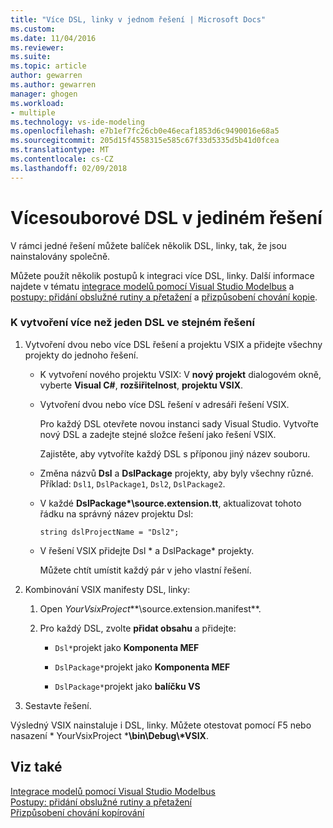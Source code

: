 ```yaml
---
title: "Více DSL, linky v jednom řešení | Microsoft Docs"
ms.custom: 
ms.date: 11/04/2016
ms.reviewer: 
ms.suite: 
ms.topic: article
author: gewarren
ms.author: gewarren
manager: ghogen
ms.workload:
- multiple
ms.technology: vs-ide-modeling
ms.openlocfilehash: e7b1ef7fc26cb0e46ecaf1853d6c9490016e68a5
ms.sourcegitcommit: 205d15f4558315e585c67f33d5335d5b41d0fcea
ms.translationtype: MT
ms.contentlocale: cs-CZ
ms.lasthandoff: 02/09/2018
---
```

# <a name="multiple-dsls-in-one-solution"></a>Vícesouborové DSL v jediném řešení
V rámci jedné řešení můžete balíček několik DSL, linky, tak, že jsou nainstalovány společně.  
  
 Můžete použít několik postupů k integraci více DSL, linky. Další informace najdete v tématu [integrace modelů pomocí Visual Studio Modelbus](../modeling/integrating-models-by-using-visual-studio-modelbus.md) a [postupy: přidání obslužné rutiny a přetažení](../modeling/how-to-add-a-drag-and-drop-handler.md) a [přizpůsobení chování kopie](../modeling/customizing-copy-behavior.md).  
  
### <a name="to-build-more-than-one-dsl-in-the-same-solution"></a>K vytvoření více než jeden DSL ve stejném řešení  
  
1.  Vytvoření dvou nebo více DSL řešení a projektu VSIX a přidejte všechny projekty do jednoho řešení.  
  
    -   K vytvoření nového projektu VSIX: V **nový projekt** dialogovém okně, vyberte **Visual C#**, **rozšiřitelnost**, **projektu VSIX**.  
  
    -   Vytvoření dvou nebo více DSL řešení v adresáři řešení VSIX.  
  
         Pro každý DSL otevřete novou instanci sady Visual Studio. Vytvořte nový DSL a zadejte stejné složce řešení jako řešení VSIX.  
  
         Zajistěte, aby vytvoříte každý DSL s příponou jiný název souboru.  
  
    -   Změna názvů **Dsl** a **DslPackage** projekty, aby byly všechny různé. Příklad: `Dsl1`, `DslPackage1`, `Dsl2`, `DslPackage2`.  
  
    -   V každé **DslPackage\*\source.extension.tt**, aktualizovat tohoto řádku na správný název projektu Dsl:  
  
         `string dslProjectName = "Dsl2";`  
  
    -   V řešení VSIX přidejte Dsl * a DslPackage\* projekty.  
  
         Můžete chtít umístit každý pár v jeho vlastní řešení.  
  
2.  Kombinování VSIX manifesty DSL, linky:  
  
    1.  Open *YourVsixProject***\source.extension.manifest**.  
  
    2.  Pro každý DSL, zvolte **přidat obsahu** a přidejte:  
  
        -   `Dsl*`projekt jako **Komponenta MEF**  
  
        -   `DslPackage*`projekt jako **Komponenta MEF**  
  
        -   `DslPackage*`projekt jako **balíčku VS**  
  
3.  Sestavte řešení.  
  
 Výsledný VSIX nainstaluje i DSL, linky. Můžete otestovat pomocí F5 nebo nasazení * YourVsixProject ***\bin\Debug\\\*VSIX**.  
  
## <a name="see-also"></a>Viz také  
 [Integrace modelů pomocí Visual Studio Modelbus](../modeling/integrating-models-by-using-visual-studio-modelbus.md)   
 [Postupy: přidání obslužné rutiny a přetažení](../modeling/how-to-add-a-drag-and-drop-handler.md)   
 [Přizpůsobení chování kopírování](../modeling/customizing-copy-behavior.md)